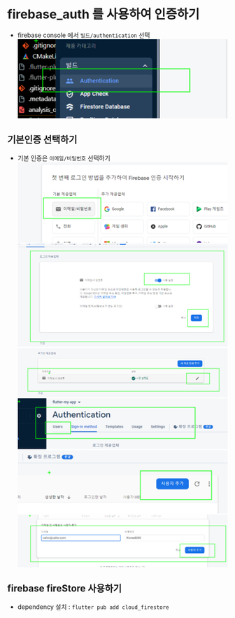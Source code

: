 # firebase_auth 를 사용하여 인증하기

- firebase console 에서 `빌드/authentication` 선택  
  ![Alt text](image-12.png)

## 기본인증 선택하기

- 기본 인증은 `이메일/비밀번호` 선택하기
  ![Alt text](image-11.png)
  ![Alt text](image-13.png)
  ![Alt text](image-14.png)
  ![Alt text](image-15.png)
  ![Alt text](image-16.png)
  ![Alt text](image-17.png)

## firebase fireStore 사용하기

- dependency 설치 : `flutter pub add cloud_firestore`
